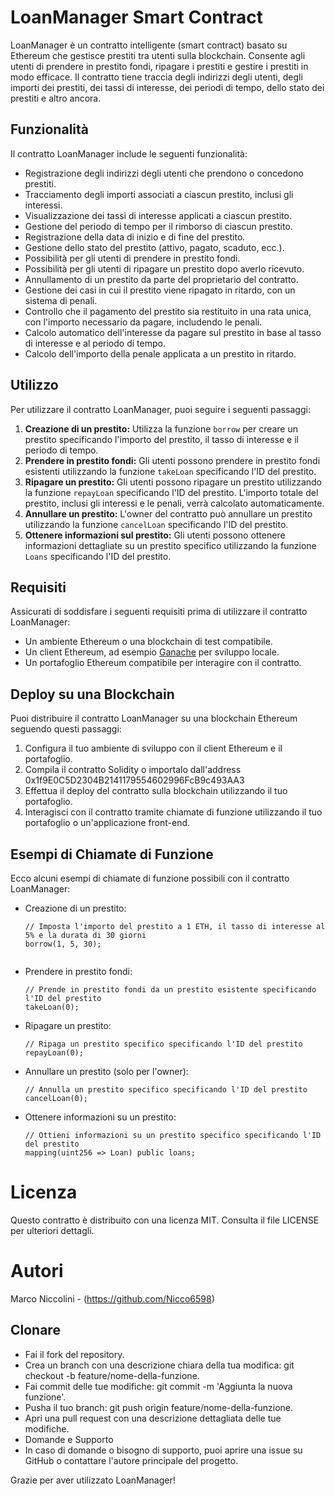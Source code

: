 # LoanManager Smart Contract

LoanManager è un contratto intelligente (smart contract) basato su Ethereum che gestisce prestiti tra utenti sulla blockchain. Consente agli utenti di prendere in prestito fondi, ripagare i prestiti e gestire i prestiti in modo efficace. Il contratto tiene traccia degli indirizzi degli utenti, degli importi dei prestiti, dei tassi di interesse, dei periodi di tempo, dello stato dei prestiti e altro ancora.

## Funzionalità

Il contratto LoanManager include le seguenti funzionalità:

- Registrazione degli indirizzi degli utenti che prendono o concedono prestiti.
- Tracciamento degli importi associati a ciascun prestito, inclusi gli interessi.
- Visualizzazione dei tassi di interesse applicati a ciascun prestito.
- Gestione del periodo di tempo per il rimborso di ciascun prestito.
- Registrazione della data di inizio e di fine del prestito.
- Gestione dello stato del prestito (attivo, pagato, scaduto, ecc.).
- Possibilità per gli utenti di prendere in prestito fondi.
- Possibilità per gli utenti di ripagare un prestito dopo averlo ricevuto.
- Annullamento di un prestito da parte del proprietario del contratto.
- Gestione dei casi in cui il prestito viene ripagato in ritardo, con un sistema di penali.
- Controllo che il pagamento del prestito sia restituito in una rata unica, con l'importo necessario da pagare, includendo le penali.
- Calcolo automatico dell'interesse da pagare sul prestito in base al tasso di interesse e al periodo di tempo.
- Calcolo dell'importo della penale applicata a un prestito in ritardo.

## Utilizzo

Per utilizzare il contratto LoanManager, puoi seguire i seguenti passaggi:

1. **Creazione di un prestito:** Utilizza la funzione `borrow` per creare un prestito specificando l'importo del prestito, il tasso di interesse e il periodo di tempo.
2. **Prendere in prestito fondi:** Gli utenti possono prendere in prestito fondi esistenti utilizzando la funzione `takeLoan` specificando l'ID del prestito.
3. **Ripagare un prestito:** Gli utenti possono ripagare un prestito utilizzando la funzione `repayLoan` specificando l'ID del prestito. L'importo totale del prestito, inclusi gli interessi e le penali, verrà calcolato automaticamente.
4. **Annullare un prestito:** L'owner del contratto può annullare un prestito utilizzando la funzione `cancelLoan` specificando l'ID del prestito.
5. **Ottenere informazioni sul prestito:** Gli utenti possono ottenere informazioni dettagliate su un prestito specifico utilizzando la funzione `Loans` specificando l'ID del prestito.

## Requisiti

Assicurati di soddisfare i seguenti requisiti prima di utilizzare il contratto LoanManager:

- Un ambiente Ethereum o una blockchain di test compatibile.
- Un client Ethereum, ad esempio [Ganache](https://www.trufflesuite.com/ganache) per sviluppo locale.
- Un portafoglio Ethereum compatibile per interagire con il contratto.

## Deploy su una Blockchain

Puoi distribuire il contratto LoanManager su una blockchain Ethereum seguendo questi passaggi:

1. Configura il tuo ambiente di sviluppo con il client Ethereum e il portafoglio.
2. Compila il contratto Solidity o importalo dall'address 0x1f9E0C5D2304B2141179554602996FcB9c493AA3
3. Effettua il deploy del contratto sulla blockchain utilizzando il tuo portafoglio.
4. Interagisci con il contratto tramite chiamate di funzione utilizzando il tuo portafoglio o un'applicazione front-end.

## Esempi di Chiamate di Funzione

Ecco alcuni esempi di chiamate di funzione possibili con il contratto LoanManager:

- Creazione di un prestito:
  ```solidity
  // Imposta l'importo del prestito a 1 ETH, il tasso di interesse al 5% e la durata di 30 giorni
  borrow(1, 5, 30);


- Prendere in prestito fondi:
   ```solidity
  // Prende in prestito fondi da un prestito esistente specificando l'ID del prestito
  takeLoan(0);
- Ripagare un prestito:
  ```solidity
  // Ripaga un prestito specifico specificando l'ID del prestito
  repayLoan(0);
- Annullare un prestito (solo per l'owner):
  ```solidity
  // Annulla un prestito specifico specificando l'ID del prestito
  cancelLoan(0);
- Ottenere informazioni su un prestito:
  ```solidity
  // Ottieni informazioni su un prestito specifico specificando l'ID del prestito
  mapping(uint256 => Loan) public loans;
  
# Licenza
Questo contratto è distribuito con una licenza MIT. Consulta il file LICENSE per ulteriori dettagli.

# Autori
Marco Niccolini - (https://github.com/Nicco6598)

## Clonare 
- Fai il fork del repository.
- Crea un branch con una descrizione chiara della tua modifica: git checkout -b feature/nome-della-funzione.
- Fai commit delle tue modifiche: git commit -m 'Aggiunta la nuova funzione'.
- Pusha il tuo branch: git push origin feature/nome-della-funzione.
- Apri una pull request con una descrizione dettagliata delle tue modifiche.
- Domande e Supporto
- In caso di domande o bisogno di supporto, puoi aprire una issue su GitHub o contattare l'autore principale del progetto.

Grazie per aver utilizzato LoanManager!
